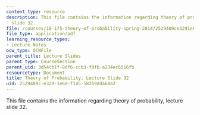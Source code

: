 ```yaml
---
content_type: resource
description: This file contains the information regarding theory of probability, lecture
  slide 32.
file: /courses/18-175-theory-of-probability-spring-2014/2529409ce3291e6ef145582b9dda64a2_MIT18_175S14_Lecture32.pdf
file_type: application/pdf
learning_resource_types:
- Lecture Notes
ocw_type: OCWFile
parent_title: Lecture Slides
parent_type: CourseSection
parent_uid: 3d54cb1f-8df6-ccb3-f9fb-a234ec6516fb
resourcetype: Document
title: Theory of Probability, Lecture Slide 32
uid: 2529409c-e329-1e6e-f145-582b9dda64a2
---
```

This file contains the information regarding theory of probability, lecture slide 32.

